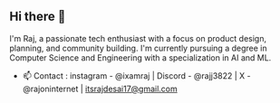 ## Hi there 👋
 I'm Raj,
 a passionate tech enthusiast with a focus on product design, planning, and community building. I'm currently pursuing a degree in Computer Science and Engineering with a specialization in AI and ML.
- 📫 Contact : instagram - @ixamraj | Discord - @rajj3822 | X - @rajoninternet | itsrajdesai17@gmail.com
